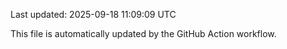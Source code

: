 Last updated: 2025-09-18 11:09:09 UTC

This file is automatically updated by the GitHub Action workflow.
